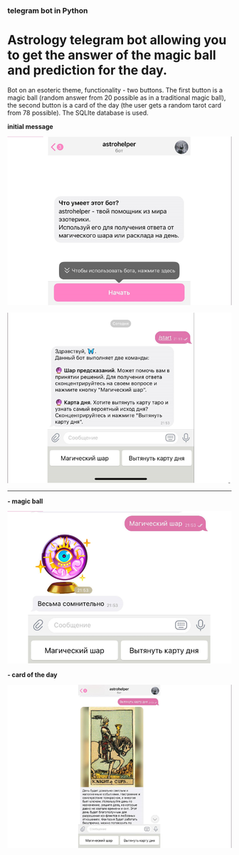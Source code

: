 ### telegram bot in Python
# Astrology telegram bot allowing you to get the answer of the magic ball and prediction for the day.

Bot on an esoteric theme, functionality - two buttons. The first button is a magic ball (random answer from 20 possible as in a traditional magic ball), the second button is a card of the day (the user gets a random tarot card from 78 possible). The SQLIte database is used.

**initial message**

![Начальное сообщение пользователю](https://github.com/vorobushku/tg-bot/blob/main/2.png)

![Начальное сообщение пользователю](https://github.com/vorobushku/tg-bot/blob/main/2.1.png)
***
**- magic ball**

![Магический шар](https://github.com/vorobushku/tg-bot/blob/main/2.2.png)

**- card of the day**

![Карта дня](https://github.com/vorobushku/tg-bot/blob/main/2.3.png)

